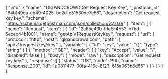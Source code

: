 {
  "info": {
    "name": "GIGANDCROWD Get Request Key Key",
    "_postman_id": "64b149da-eb49-4025-bc2d-e51530de7e56",
    "description": "Get request key key.",
    "schema": "https://schema.getpostman.com/json/collection/v2.0.0/"
  },
  "item": [
    {
      "name": "Request",
      "item": [
        {
          "id": "2a85e43b-fdc6-4b52-b7bd-5ecec44b1001",
          "name": "getApiV1RequestKeyKey",
          "request": {
            "url": {
              "protocol": "http",
              "host": "gigandcrowd.com",
              "path": [
                "api/v1/request/key/:key"
              ],
              "variable": [
                {
                  "id": "key",
                  "value": "{}",
                  "type": "string"
                }
              ]
            },
            "method": "GET",
            "header": [
              {
                "key": "Accept",
                "value": "*/*",
                "disabled": false
              }
            ],
            "body": {
              "mode": "raw"
            },
            "description": "Get request key key."
          },
          "response": [
            {
              "status": "OK",
              "code": 200,
              "name": "Response_200",
              "id": "a0811477-00fa-416c-8f23-615a063b6d65"
            }
          ]
        }
      ]
    }
  ]
}